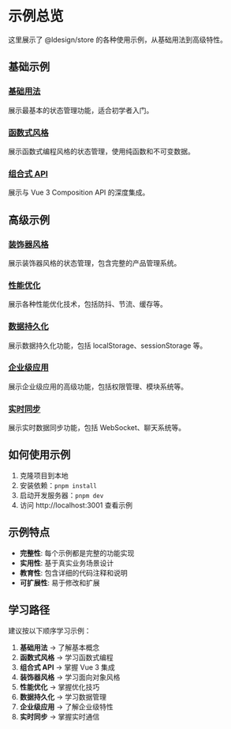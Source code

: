 # 示例总览

这里展示了 @ldesign/store 的各种使用示例，从基础用法到高级特性。

## 基础示例

### [基础用法](./basic)
展示最基本的状态管理功能，适合初学者入门。

### [函数式风格](./functional)
展示函数式编程风格的状态管理，使用纯函数和不可变数据。

### [组合式 API](./composition)
展示与 Vue 3 Composition API 的深度集成。

## 高级示例

### [装饰器风格](./decorators)
展示装饰器风格的状态管理，包含完整的产品管理系统。

### [性能优化](./performance)
展示各种性能优化技术，包括防抖、节流、缓存等。

### [数据持久化](./persistence)
展示数据持久化功能，包括 localStorage、sessionStorage 等。

### [企业级应用](./enterprise)
展示企业级应用的高级功能，包括权限管理、模块系统等。

### [实时同步](./realtime)
展示实时数据同步功能，包括 WebSocket、聊天系统等。

## 如何使用示例

1. 克隆项目到本地
2. 安装依赖：`pnpm install`
3. 启动开发服务器：`pnpm dev`
4. 访问 http://localhost:3001 查看示例

## 示例特点

- **完整性**: 每个示例都是完整的功能实现
- **实用性**: 基于真实业务场景设计
- **教育性**: 包含详细的代码注释和说明
- **可扩展性**: 易于修改和扩展

## 学习路径

建议按以下顺序学习示例：

1. **基础用法** → 了解基本概念
2. **函数式风格** → 学习函数式编程
3. **组合式 API** → 掌握 Vue 3 集成
4. **装饰器风格** → 学习面向对象风格
5. **性能优化** → 掌握优化技巧
6. **数据持久化** → 学习数据管理
7. **企业级应用** → 了解企业级特性
8. **实时同步** → 掌握实时通信
